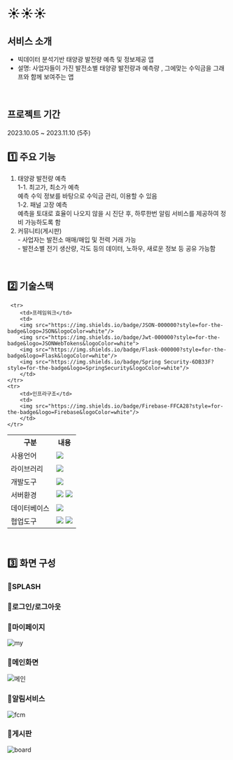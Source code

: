 # ☀️☀️☀️


## 서비스 소개
* 빅데이터 분석기반 태양광 발전량 예측 및 정보제공 앱
* 설명: 사업자들이 가진 발전소별 태양광 발전량과 예측량 , 그에맞는 수익금을 그래프와 함께 보여주는 앱

<br>

## 프로젝트 기간
2023.10.05 ~ 2023.11.10 (5주)
<br>

## 1️⃣ 주요 기능
1. 태양광 발전량 예측<br>
    1-1. 최고가, 최소가 예측 <br>
     예측 수익 정보를 바탕으로 수익금 관리, 이용할 수 있음<br>
    1-2. 패널 고장 예측<br>
     예측을 토대로 효율이 나오지 않을 시 진단 후, 하루한번 알림 서비스를 제공하여 정비 가능하도록 함<br>
  2. 커뮤니티(게시판)<br>
    - 사업자는 발전소 매매/매입 및 전력 거래 가능<br>
    - 발전소별 전기 생산량, 각도 등의 데이터, 노하우, 새로운 정보 등 공유 가능함<br>
<br>

## 2️⃣ 기술스택
<table>
    <tr>
        <th>구분</th>
        <th>내용</th>
    </tr>
    <tr>
        <td>사용언어</td>
        <td>
           <img src="https://img.shields.io/badge/Kotlin-7F52FF?style=for-the-badge&logo=Kotlin&logoColor=white"/>
        </td>
    </tr>
    <tr>
        <td>라이브러리</td>
        <td>
            <img src="https://img.shields.io/badge/Kakao-FFCD00?style=for-the-badge&logo=Kakao&logoColor=white"/>
        </td>
    </tr>
    <tr>
        <td>개발도구</td>
        <td>
       <img src="https://img.shields.io/badge/Androidstudio-3DDC84?style=for-the-badge&logo=Androidstudio&logoColor=white"/>
        </td>
    </tr>
    <tr>
        <td>서버환경</td>
        <td>
            <img src="https://img.shields.io/badge/SpringBoot-6DB33F?style=for-the-badge&logo=SpringBoot&logoColor=white"/> 
            <img src="https://img.shields.io/badge/Apache Tomcat 9.0-D22128?style=for-the-badge&logo=Apache Tomcat&logoColor=white"/> 
        </td>
    </tr>
    <tr>
        <td>데이터베이스</td>
        <td>
            <img src="https://img.shields.io/badge/Oracle 11g-F80000?style=for-the-badge&logo=Oracle&logoColor=white"/> 
        </td>
    </tr>
    <tr>
        <td>협업도구</td>
        <td>
            <img src="https://img.shields.io/badge/Git-F05032?style=for-the-badge&logo=Git&logoColor=white"/>
            <img src="https://img.shields.io/badge/GitHub-181717?style=for-the-badge&logo=GitHub&logoColor=white"/>
        </td>
    </tr>
  
     <tr>
        <td>프레임워크</td>
        <td>
        <img src="https://img.shields.io/badge/JSON-000000?style=for-the-badge&logo=JSON&logoColor=white"/>
        <img src="https://img.shields.io/badge/Jwt-000000?style=for-the-badge&logo=JSONWebTokens&logoColor=white">
        <img src="https://img.shields.io/badge/Flask-000000?style=for-the-badge&logo=Flask&logoColor=white"/> 
        <img src="https://img.shields.io/badge/Spring Security-6DB33F?style=for-the-badge&logo=SpringSecurity&logoColor=white"/> 
        </td>
    </tr>
    <tr>
        <td>인프라구조</td>
        <td>
        <img src="https://img.shields.io/badge/Firebase-FFCA28?style=for-the-badge&logo=Firebase&logoColor=white"/> 
        </td>
    </tr>
</table>


<br>


## 3️⃣ 화면 구성

### 🍎SPLASH
### 🍎로그인/로그아웃
### 🍎마이페이지
![my](https://github.com/2023-SMHRD-SW-BigData-1/BeforeRoyalTeam/assets/132533622/a5e6cd73-66da-4c9c-afc8-7e77a72bacee)
<br>

### 🍎메인화면
![메인](https://github.com/2023-SMHRD-SW-BigData-1/BeforeRoyalTeam/assets/132533622/3ee3689f-9432-4c1f-a116-c66d6b429b89)
<br>


### 🍎알림서비스
![fcm](https://github.com/2023-SMHRD-SW-BigData-1/BeforeRoyalTeam/assets/132533622/62290bcb-924c-4f70-b10b-1a16e625648d)
<br>

### 🍎게시판
![board](https://github.com/2023-SMHRD-SW-BigData-1/BeforeRoyalTeam/assets/132533622/cbcfc059-1224-4e56-a71e-d6bd4ea11246)
<br>

